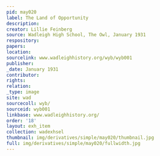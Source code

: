 ```yaml
---
pid: may020
label: The Land of Opportunity
description:
creator: Lillie Feinberg
source: Wadleigh High School, The Owl, January 1931
respository:
papers:
location:
sourcelink: www.wadleighhistory.org/wyb/wyb001
publisher:
_date: January 1931
contributor:
rights:
relation:
_type: image
site: wad
sourcecoll: wyb/
sourceid: wyb001
linkbase: www.wadleighhistory.org/
order: '18'
layout: exh_item
collection: wadexhsel
thumbnail: img/derivatives/simple/may020/thumbnail.jpg
full: img/derivatives/simple/may020/fullwidth.jpg
---
```


